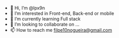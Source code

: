 - 👋 Hi, I’m @lpx9n         
- 👀 I’m interested in Front-end, Back-end or mobile 
- 🌱 I’m currently learning Full stack
- 💞️ I’m looking to collaborate on ...
- 📫 How to reach me filpe10nogueira@gmail.com

<!---
lpx9n/lpx9n is a ✨ special ✨ repository because its `README.md` (this file) appears on your GitHub profile.
You can click the Preview link to take a look at your changes.
--->
